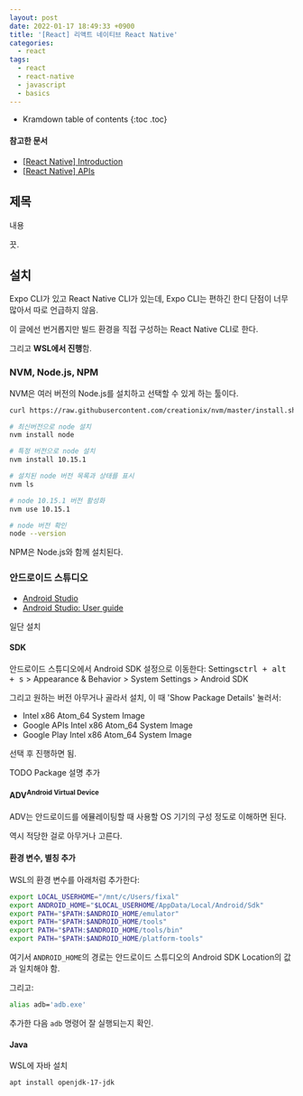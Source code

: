 ```yaml
---
layout: post
date: 2022-01-17 18:49:33 +0900
title: '[React] 리액트 네이티브 React Native'
categories:
  - react
tags:
  - react
  - react-native
  - javascript
  - basics
---
```


* Kramdown table of contents
{:toc .toc}

#### 참고한 문서

- [\[React Native\] Introduction](https://reactnative.dev/docs/getting-started)
- [\[React Native\] APIs](https://reactnative.dev/docs/accessibilityinfo)

## 제목

내용

끗.

## 설치

Expo CLI가 있고 React Native CLI가 있는데, Expo CLI는 편하긴 한디 단점이 너무 많아서 따로 언급하지 않음.

이 글에선 번거롭지만 빌드 환경을 직접 구성하는 React Native CLI로 한다.

그리고 **WSL에서 진행**함.

### NVM, Node.js, NPM

NVM은 여러 버전의 Node.js를 설치하고 선택할 수 있게 하는 툴이다.

```bash
curl https://raw.githubusercontent.com/creationix/nvm/master/install.sh | bash

# 최신버전으로 node 설치
nvm install node

# 특정 버전으로 node 설치
nvm install 10.15.1

# 설치된 node 버전 목록과 상태를 표시
nvm ls

# node 10.15.1 버전 활성화
nvm use 10.15.1

# node 버전 확인
node --version
```

NPM은 Node.js와 함께 설치된다.

### 안드로이드 스튜디오

- [Android Studio](https://developer.android.com/studio)
- [Android Studio: User guide](https://developer.android.com/studio/intro)

일단 설치

#### SDK

안드로이드 스튜디오에서 Android SDK 설정으로 이동한다: Settings<kbd>ctrl + alt + s</kbd> > Appearance & Behavior > System Settings > Android SDK

그리고 원하는 버전 아무거나 골라서 설치, 이 때 'Show Package Details' 눌러서:

- Intel x86 Atom_64 System Image
- Google APIs Intel x86 Atom_64 System Image
- Google Play Intel x86 Atom_64 System Image

선택 후 진행하면 됨.

TODO Package 설명 추가

#### ADV<sup>Android Virtual Device</sup>

ADV는 안드로이드를 에뮬레이팅할 때 사용할 OS 기기의 구성 정도로 이해하면 된다.

역시 적당한 걸로 아무거나 고른다.

#### 환경 변수, 별칭 추가

WSL의 환경 변수를 아래처럼 추가한다:

```bash
export LOCAL_USERHOME="/mnt/c/Users/fixal"
export ANDROID_HOME="$LOCAL_USERHOME/AppData/Local/Android/Sdk"
export PATH="$PATH:$ANDROID_HOME/emulator"
export PATH="$PATH:$ANDROID_HOME/tools"
export PATH="$PATH:$ANDROID_HOME/tools/bin"
export PATH="$PATH:$ANDROID_HOME/platform-tools"
```

여기서 `ANDROID_HOME`의 경로는 안드로이드 스튜디오의 Android SDK Location의 값과 일치해야 함.

그리고:

```bash
alias adb='adb.exe'
```

추가한 다음 `adb` 명령어 잘 실행되는지 확인.

#### Java

WSL에 자바 설치

```bash
apt install openjdk-17-jdk
```
